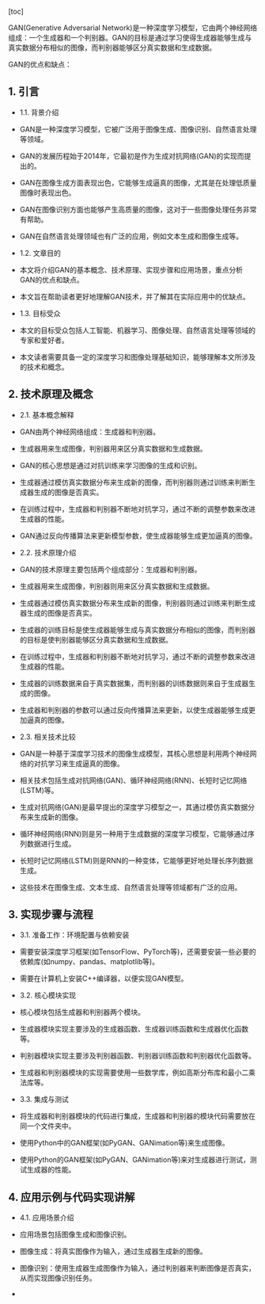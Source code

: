 
[toc]                    
                
                
GAN(Generative Adversarial Network)是一种深度学习模型，它由两个神经网络组成：一个生成器和一个判别器。GAN的目标是通过学习使得生成器能够生成与真实数据分布相似的图像，而判别器能够区分真实数据和生成数据。

GAN的优点和缺点：

## 1. 引言

- 1.1. 背景介绍

- GAN是一种深度学习模型，它被广泛用于图像生成、图像识别、自然语言处理等领域。
- GAN的发展历程始于2014年，它最初是作为生成对抗网络(GAN)的实现而提出的。
- GAN在图像生成方面表现出色，它能够生成逼真的图像，尤其是在处理低质量图像时表现出色。
- GAN在图像识别方面也能够产生高质量的图像，这对于一些图像处理任务非常有帮助。
- GAN在自然语言处理领域也有广泛的应用，例如文本生成和图像生成等。

- 1.2. 文章目的

- 本文将介绍GAN的基本概念、技术原理、实现步骤和应用场景，重点分析GAN的优点和缺点。
- 本文旨在帮助读者更好地理解GAN技术，并了解其在实际应用中的优缺点。

- 1.3. 目标受众

- 本文的目标受众包括人工智能、机器学习、图像处理、自然语言处理等领域的专家和爱好者。
- 本文读者需要具备一定的深度学习和图像处理基础知识，能够理解本文所涉及的技术和概念。


## 2. 技术原理及概念

- 2.1. 基本概念解释

- GAN由两个神经网络组成：生成器和判别器。
- 生成器用来生成图像，判别器用来区分真实数据和生成数据。
- GAN的核心思想是通过对抗训练来学习图像的生成和识别。
- 生成器通过模仿真实数据分布来生成新的图像，而判别器则通过训练来判断生成器生成的图像是否真实。
- 在训练过程中，生成器和判别器不断地对抗学习，通过不断的调整参数来改进生成器的性能。
- GAN通过反向传播算法来更新模型参数，使生成器能够生成更加逼真的图像。

- 2.2. 技术原理介绍

- GAN的技术原理主要包括两个组成部分：生成器和判别器。
- 生成器用来生成图像，判别器则用来区分真实数据和生成数据。
- 生成器通过模仿真实数据分布来生成新的图像，判别器则通过训练来判断生成器生成的图像是否真实。
- 生成器的训练目标是使生成器能够生成与真实数据分布相似的图像，而判别器的目标是使判别器能够区分真实数据和生成数据。
- 在训练过程中，生成器和判别器不断地对抗学习，通过不断的调整参数来改进生成器的性能。
- 生成器的训练数据来自于真实数据集，而判别器的训练数据则来自于生成器生成的图像。
- 生成器和判别器的参数可以通过反向传播算法来更新，以使生成器能够生成更加逼真的图像。

- 2.3. 相关技术比较

- GAN是一种基于深度学习技术的图像生成模型，其核心思想是利用两个神经网络的对抗学习来生成逼真的图像。
- 相关技术包括生成对抗网络(GAN)、循环神经网络(RNN)、长短时记忆网络(LSTM)等。
- 生成对抗网络(GAN)是最早提出的深度学习模型之一，其通过模仿真实数据分布来生成新的图像。
- 循环神经网络(RNN)则是另一种用于生成数据的深度学习模型，它能够通过序列数据进行生成。
- 长短时记忆网络(LSTM)则是RNN的一种变体，它能够更好地处理长序列数据生成。
- 这些技术在图像生成、文本生成、自然语言处理等领域都有广泛的应用。

## 3. 实现步骤与流程

- 3.1. 准备工作：环境配置与依赖安装

- 需要安装深度学习框架(如TensorFlow、PyTorch等)，还需要安装一些必要的依赖库(如numpy、pandas、matplotlib等)。
- 需要在计算机上安装C++编译器，以便实现GAN模型。

- 3.2. 核心模块实现

- 核心模块包括生成器和判别器两个模块。
- 生成器模块实现主要涉及的生成器函数、生成器训练函数和生成器优化函数等。
- 判别器模块实现主要涉及判别器函数、判别器训练函数和判别器优化函数等。
- 生成器和判别器模块的实现需要使用一些数学库，例如高斯分布库和最小二乘法库等。

- 3.3. 集成与测试

- 将生成器和判别器模块的代码进行集成，生成器和判别器的模块代码需要放在同一个文件夹中。
- 使用Python中的GAN框架(如PyGAN、GANimation等)来生成图像。
- 使用Python的GAN框架(如PyGAN、GANimation等)来对生成器进行测试，测试生成器的性能。

## 4. 应用示例与代码实现讲解

- 4.1. 应用场景介绍

- 应用场景包括图像生成和图像识别。
- 图像生成：将真实图像作为输入，通过生成器生成新的图像。
- 图像识别：使用生成器生成图像作为输入，通过判别器来判断图像是否真实，从而实现图像识别任务。
-

